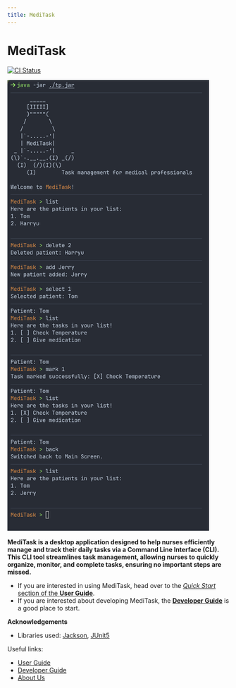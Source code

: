 ```yaml
---
title: MediTask
---
```


# MediTask

[![CI Status](https://github.com/se-edu/addressbook-level3/workflows/Java%20CI/badge.svg)](https://github.com/AY2425S1-CS2113-T11-1/tp/actions)
<!-- [![codecov](https://codecov.io/gh/se-edu/addressbook-level3/branch/master/graph/badge.svg)](https://codecov.io/gh/) -->

![UI Preview](https://github.com/AY2425S1-CS2113-T11-1/tp/raw/master/docs/images/cli_preview.png)

**MediTask is a desktop application designed to help nurses efficiently manage and track their daily tasks via a Command Line Interface (CLI). This CLI tool streamlines task management, allowing nurses to quickly organize, monitor, and complete tasks, ensuring no important steps are missed.**

* If you are interested in using MediTask, head over to the [_Quick Start_ section of the **User Guide**]().
* If you are interested about developing MediTask, the [**Developer Guide**]() is a good place to start.

**Acknowledgements**

* Libraries used: [Jackson](https://github.com/FasterXML/jackson), [JUnit5](https://github.com/junit-team/junit5)

Useful links:
* [User Guide](UserGuide.md)
* [Developer Guide](DeveloperGuide.md)
* [About Us](AboutUs.md)
